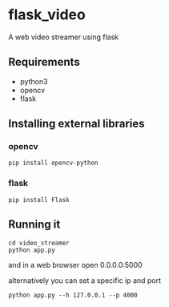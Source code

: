 # flask_video
A web video streamer using flask

## Requirements

- python3
- opencv
- flask

## Installing external libraries

### opencv
```
pip install opencv-python
```

### flask
```
pip install Flask
```

## Running it 

```
cd video_streamer
python app.py
```
and in a web browser open 0.0.0.0:5000



alternatively you can set a specific ip and port

```
python app.py --h 127.0.0.1 --p 4000
```

